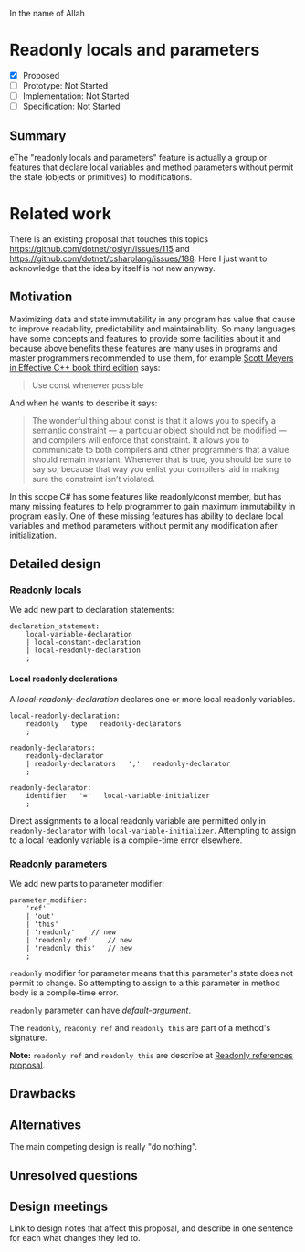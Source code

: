 In the name of Allah

# Readonly locals and parameters

* [x] Proposed
* [ ] Prototype: Not Started
* [ ] Implementation: Not Started
* [ ] Specification: Not Started

## Summary
[summary]: #summary
eThe "readonly locals and parameters" feature is actually a group or features that declare local variables and method parameters without permit the state (objects or primitives) to modifications.

# Related work

There is an existing proposal that touches this topics https://github.com/dotnet/roslyn/issues/115 and https://github.com/dotnet/csharplang/issues/188.
Here I just want to acknowledge that the idea by itself is not new anyway.

## Motivation

Maximizing data and state immutability in any program has value that cause to improve readability, predictability and maintainability. So many languages have some concepts and features to provide some facilities about it and because above benefits these features are many uses in programs and master programmers recommended to use them, for example [Scott Meyers in Effective C++ book third edition](https://en.wikipedia.org/wiki/Scott_Meyers) says:
> Use const whenever possible

And when he wants to describe it says:

>The wonderful thing about const is that it allows you to specify a semantic constraint — a particular object should not be modified — and compilers will enforce that constraint. It allows you to communicate to both compilers and other programmers that a value should remain invariant. Whenever that is true, you should be sure to say so, because that way you enlist your compilers’ aid in making sure the
constraint isn’t violated.

In this scope C# has some features like readonly/const member, but has many missing features to help programmer to gain maximum immutability in program easily. One of these missing features has ability to declare local variables and method parameters without permit any modification after initialization. 

## Detailed design
[design]: #detailed-design

### Readonly locals
We add new part to declaration statements:

``` antlr
declaration_statement:
    local-variable-declaration
    | local-constant-declaration
    | local-readonly-declaration
    ;
```

#### Local readonly declarations
A *local-readonly-declaration* declares one or more local readonly variables.

``` antlr
local-readonly-declaration:
    readonly   type   readonly-declarators
    ;
    
readonly-declarators:
    readonly-declarator
    | readonly-declarators   ','   readonly-declarator
    ;

readonly-declarator:
    identifier   '='   local-variable-initializer
    ;
```
Direct assignments to a local readonly variable are permitted only in `readonly-declarator` with `local-variable-initializer`. Attempting to assign to a local readonly variable is a compile-time error elsewhere.

### Readonly parameters
We add new parts to parameter modifier:

``` antlr
parameter_modifier:
    'ref'
    | 'out'
    | 'this'
    | 'readonly'    // new
    | 'readonly ref'    // new
    | 'readonly this'   // new
    ;
```
`readonly` modifier for parameter means that this parameter's state does not permit to change. So attempting to assign to a this parameter in method body is a compile-time error.

`readonly` parameter can have *default-argument*.

The `readonly`, `readonly ref` and `readonly this` are part of a method's signature.

**Note:** `readonly ref` and `readonly this` are describe at [Readonly references proposal](readonly-ref.md).

## Drawbacks
[drawbacks]: #drawbacks

## Alternatives
[alternatives]: #alternatives

The main competing design is really "do nothing".

## Unresolved questions
[unresolved]: #unresolved-questions

## Design meetings

Link to design notes that affect this proposal, and describe in one sentence for each what changes they led to.
